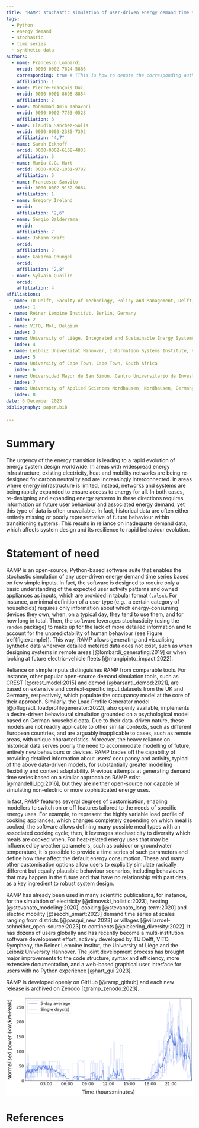 ```yaml
---
title: 'RAMP: stochastic simulation of user-driven energy demand time series'
tags:
  - Python
  - energy demand
  - stochastic
  - time series
  - synthetic data
authors:
  - name: Francesco Lombardi
    orcid: 0000-0002-7624-5886
    corresponding: true # (This is how to denote the corresponding author)
    affiliation: 1
  - name: Pierre-François Duc
    orcid: 0000-0001-8698-8854
    affiliation: 2
  - name: Mohammad Amin Tahavori
    orcid: 0000-0002-7753-0523
    affiliation: 3
  - name: Claudia Sanchez-Solis
    orcid: 0000-0003-2385-7392
    affiliation: "4,7"
  - name: Sarah Eckhoff
    orcid: 0000-0002-6168-4835
    affiliation: 5
  - name: Maria C.G. Hart
    orcid: 0000-0002-1031-9782
    affiliation: 5
  - name: Francesco Sanvito
    orcid: 0000-0002-9152-9684
    affiliation: 1
  - name: Gregory Ireland
    orcid:
    affiliation: "2,6"
  - name: Sergio Balderrama
    orcid:
    affiliation: 7
  - name: Johann Kraft
    orcid:
    affiliation: 2
  - name: Gokarna Dhungel
    orcid:
    affiliation: "2,8"
  - name: Sylvain Quoilin
    orcid:
    affiliation: 4
affiliations:
 - name: TU Delft, Faculty of Technology, Policy and Management, Delft, The Netherlands
   index: 1
 - name: Reiner Lemoine Institut, Berlin, Germany
   index: 2
 - name: VITO, Mol, Belgium
   index: 3
 - name: University of Liège, Integrated and Sustainable Energy Systems, Thermodynamics Laboratory, Liège, Belgium
   index: 4
 - name: Leibniz Universität Hannover, Information Systems Institute, Hannover, Germany
   index: 5
 - name: University of Cape Town, Cape Town, South Africa
   index: 6
 - name: Universidad Mayor de San Simon, Centro Universitario de Investigacion en Energias, Cochabamba, Bolivia
   index: 7
 - name: University of Applied Sciences Nordhausen, Nordhausen, Germany
   index: 8
date: 6 December 2023
bibliography: paper.bib

---
```


# Summary

The urgency of the energy transition is leading to a rapid evolution of energy system design worldwide. In areas with widespread energy infrastructure, existing electricity, heat and mobility networks are being re-designed for carbon neutrality and are increasingly interconnected. In areas where energy infrastructure is limited, instead, networks and systems are being rapidly expanded to ensure access to energy for all. In both cases, re-designing and expanding energy systems in these directions requires information on future user behaviour and associated energy demand, yet this type of data is often unavailable. In fact, historical data are often either entirely missing or poorly representative of future behaviour within transitioning systems. This results in reliance on inadequate demand data, which affects system design and its resilience to rapid behaviour evolution.

# Statement of need

RAMP is an open-source, Python-based software suite that enables the stochastic simulation of any user-driven energy demand time series based on few simple inputs. In fact, the software is designed to require only a basic understanding of the expected user activity patterns and owned appliances as inputs, which are provided in tabular format (`.xlsx`). For instance, a minimal definition of a user type (e.g., a certain category of households) requires only information about which energy-consuming devices they own, when, on a typical day, they tend to use them, and for how long in total. Then, the software leverages stochasticity (using the `random` package) to make up for the lack of more detailed information and to account for the unpredictability of human behaviour (see Figure \ref{fig:example}). This way, RAMP allows generating and visualising synthetic data wherever detailed metered data does not exist, such as when designing systems in remote areas [@lombardi_generating:2019] or when looking at future electric-vehicle fleets [@mangipinto_impact:2022].

Reliance on simple inputs distinguishes RAMP from comparable tools. For instance, other popular open-source demand simulation tools, such as CREST [@crest_model:2015] and demod [@barsanti_demod:2021], are based on extensive and context-specific input datasets from the UK and Germany, respectively, which populate the occupancy model at the core of their approach. Similarly, the Load Profile Generator model [@pflugradt_loadprofilegenerator:2022], also openly available, implements a desire-driven behavioural simulation grounded on a psychological model based on German household data. Due to their data-driven nature, these models are not readily applicable to other similar contexts, such as different European countries, and are arguably inapplicable to cases, such as remote areas, with unique characteristics. Moreover, the heavy reliance on historical data serves poorly the need to accommodate modelling of future, entirely new behaviours or devices. RAMP trades off the capability of providing detailed information about users' occupancy and activity, typical of the above data-driven models, for substantially greater modelling flexibility and context adaptability. Previous attempts at generating demand time series based on a similar approach as RAMP exist [@mandelli_lpg:2016], but they are neither open-source nor capable of simulating non-electric or more sophisticated energy uses.

In fact, RAMP features several degrees of customisation, enabling modellers to switch on or off features tailored to the needs of specific energy uses. For example, to represent the highly variable load profile of cooking appliances, which changes completely depending on which meal is cooked, the software allows defining many possible meal types with an associated cooking cycle; then, it leverages stochasticity to diversity which meals are cooked when. For heat-related energy uses that may be influenced by weather parameters, such as outdoor or groundwater temperature, it is possible to provide a time series of such parameters and define how they affect the default energy consumption. These and many other customisation options allow users to explicitly simulate radically different but equally plausible behaviour scenarios, including behaviours that may happen in the future and that have no relationship with past data, as a key ingredient to robust system design.

RAMP has already been used in many scientific publications, for instance, for the simulation of electricity [@dimovski_holistic:2023], heating [@stevanato_modeling:2020], cooking [@stevanato_long-term:2020] and electric mobility [@secchi_smart:2023] demand time series at scales ranging from districts [@pasqui_new:2023] or villages [@villarroel-schneider_open-source:2023] to continents [@pickering_diversity:2022]. It has dozens of users globally and has recently become a multi-institution software development effort, actively developed by TU Delft, VITO, Sympheny, the Reiner Lemoine Institut, the University of Liège and the Leibniz University Hannover. The joint development process has brought major improvements to the code structure, syntax and efficiency, more extensive documentation, and a web-based graphical user interface for users with no Python experience [@hart_gui:2023].

RAMP is developed openly on GitHub [@ramp_github] and each new release is archived on Zenodo [@ramp_zenodo:2023].

![Example output (normalised by peak demand) for the simulation of the electricity load of three households in a small village over five days. The thick blue line represents the five-day average, while individual days are plotted in a lighter colour. \label{fig:example}](example_output.png)

# References
